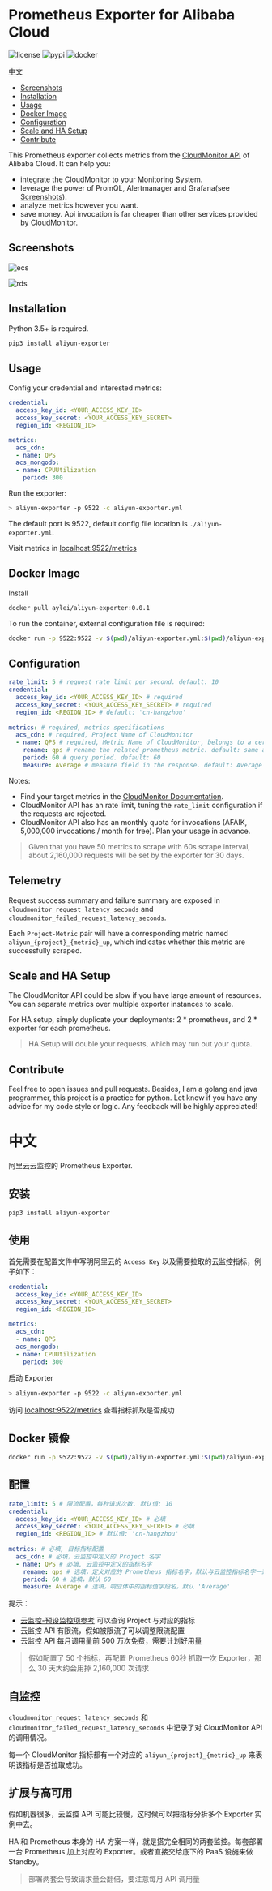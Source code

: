 # Prometheus Exporter for Alibaba Cloud

![license](https://img.shields.io/hexpm/l/plug.svg)
![pypi](https://img.shields.io/pypi/dw/aliyun-exporter.svg)
![docker](https://img.shields.io/docker/pulls/aylei/aliyun-exporter.svg)

[中文](#中文)

* [Screenshots](#screenshots)
* [Installation](#installation)
* [Usage](#usage)
* [Docker Image](#docker-image)
* [Configuration](#configuration)
* [Scale and HA Setup](#scale-and-ha-setup)
* [Contribute](#contribute)

This Prometheus exporter collects metrics from the [CloudMonitor API](https://help.aliyun.com/document_detail/51939.html?spm=a2c4g.11186623.2.17.51dd750eNBecX1#reference-kxr-y2z-zdb) of Alibaba Cloud. It can help you:

* integrate the CloudMonitor to your Monitoring System.
* leverage the power of PromQL, Alertmanager and Grafana(see [Screenshots](#)).
* analyze metrics however you want.
* save money. Api invocation is far cheaper than other services provided by CloudMonitor.

## Screenshots

![ecs](/static/img/ecs.png)

![rds](/static/img/rds.png)



## Installation

Python 3.5+ is required.

```bash
pip3 install aliyun-exporter
```

## Usage

Config your credential and interested metrics:

```yaml
credential:
  access_key_id: <YOUR_ACCESS_KEY_ID>
  access_key_secret: <YOUR_ACCESS_KEY_SECRET>
  region_id: <REGION_ID>

metrics:
  acs_cdn:
  - name: QPS
  acs_mongodb:
  - name: CPUUtilization
    period: 300
```

Run the exporter:

```bash
> aliyun-exporter -p 9522 -c aliyun-exporter.yml
```

The default port is 9522, default config file location is `./aliyun-exporter.yml`.

Visit metrics in [localhost:9522/metrics](http://localhost:9522/metrics)

## Docker Image

Install
```bash
docker pull aylei/aliyun-exporter:0.0.1
```

To run the container, external configuration file is required:
```bash
docker run -p 9522:9522 -v $(pwd)/aliyun-exporter.yml:$(pwd)/aliyun-exporter.yml aylei/aliyun-exporter:0.0.1 -c $(pwd)/aliyun-exporter.yml
```

## Configuration

```yaml
rate_limit: 5 # request rate limit per second. default: 10
credential:
  access_key_id: <YOUR_ACCESS_KEY_ID> # required
  access_key_secret: <YOUR_ACCESS_KEY_SECRET> # required
  region_id: <REGION_ID> # default: 'cn-hangzhou'
  
metrics: # required, metrics specifications
  acs_cdn: # required, Project Name of CloudMonitor
  - name: QPS # required, Metric Name of CloudMonitor, belongs to a certain Project
    rename: qps # rename the related prometheus metric. default: same as the 'name'
    period: 60 # query period. default: 60
    measure: Average # measure field in the response. default: Average
```

Notes:

* Find your target metrics in the [CloudMonitor Documentation](https://help.aliyun.com/document_detail/28619.html?spm=a2c4g.11186623.6.670.4cb92ea7URJUmT).
* CloudMonitor API has an rate limit, tuning the `rate_limit` configuration if the requests are rejected.
* CloudMonitor API also has an monthly quota for invocations (AFAIK, 5,000,000 invocations / month for free). Plan your usage in advance. 

> Given that you have 50 metrics to scrape with 60s scrape interval, about 2,160,000 requests will be set by the exporter for 30 days.

## Telemetry

Request success summary and failure summary are exposed in `cloudmonitor_request_latency_seconds` and `cloudmonitor_failed_request_latency_seconds`.

Each `Project-Metric` pair will have a corresponding metric named `aliyun_{project}_{metric}_up`, which indicates whether this metric are successfully scraped.

## Scale and HA Setup

The CloudMonitor API could be slow if you have large amount of resources. You can separate metrics over multiple exporter instances to scale.

For HA setup, simply duplicate your deployments: 2 * prometheus, and 2 * exporter for each prometheus.

> HA Setup will double your requests, which may run out your quota.

## Contribute

Feel free to open issues and pull requests. Besides, I am a golang and java programmer, this project is a practice for python. Let know if you have any advice for my code style or logic. Any feedback will be highly appreciated!

# 中文

阿里云云监控的 Prometheus Exporter. 

## 安装

```bash
pip3 install aliyun-exporter
```

## 使用

首先需要在配置文件中写明阿里云的 `Access Key` 以及需要拉取的云监控指标，例子如下：

```yaml
credential:
  access_key_id: <YOUR_ACCESS_KEY_ID>
  access_key_secret: <YOUR_ACCESS_KEY_SECRET>
  region_id: <REGION_ID>

metrics:
  acs_cdn:
  - name: QPS
  acs_mongodb:
  - name: CPUUtilization
    period: 300
```

启动 Exporter

```bash
> aliyun-exporter -p 9522 -c aliyun-exporter.yml
```

访问 [localhost:9522/metrics](http://localhost:9522/metrics) 查看指标抓取是否成功

## Docker 镜像

```bash
docker run -p 9522:9522 -v $(pwd)/aliyun-exporter.yml:$(pwd)/aliyun-exporter.yml aylei/aliyun-exporter:0.0.1 -c $(pwd)/aliyun-exporter.yml
```

## 配置

```yaml
rate_limit: 5 # 限流配置，每秒请求次数. 默认值: 10
credential:
  access_key_id: <YOUR_ACCESS_KEY_ID> # 必填
  access_key_secret: <YOUR_ACCESS_KEY_SECRET> # 必填
  region_id: <REGION_ID> # 默认值: 'cn-hangzhou'
  
metrics: # 必填, 目标指标配置
  acs_cdn: # 必填，云监控中定义的 Project 名字
  - name: QPS # 必填, 云监控中定义的指标名字
    rename: qps # 选填，定义对应的 Prometheus 指标名字，默认与云监控指标名字一致
    period: 60 # 选填，默认 60
    measure: Average # 选填，响应体中的指标值字段名，默认 'Average'
```

提示：

* [云监控-预设监控项参考](https://help.aliyun.com/document_detail/28619.html?spm=a2c4g.11186623.6.670.4cb92ea7URJUmT) 可以查询 Project 与对应的指标
* 云监控 API 有限流，假如被限流了可以调整限流配置
* 云监控 API 每月调用量前 500 万次免费，需要计划好用量

> 假如配置了 50 个指标，再配置 Prometheus 60秒 抓取一次 Exporter，那么 30 天大约会用掉 2,160,000 次请求

## 自监控

`cloudmonitor_request_latency_seconds` 和 `cloudmonitor_failed_request_latency_seconds` 中记录了对 CloudMonitor API 的调用情况。

每一个 CloudMonitor 指标都有一个对应的 `aliyun_{project}_{metric}_up` 来表明该指标是否拉取成功。

## 扩展与高可用

假如机器很多，云监控 API 可能比较慢，这时候可以把指标分拆多个 Exporter 实例中去。

HA 和 Prometheus 本身的 HA 方案一样，就是搭完全相同的两套监控。每套部署一台 Prometheus 加上对应的 Exporter。或者直接交给底下的 PaaS 设施来做 Standby。

> 部署两套会导致请求量会翻倍，要注意每月 API 调用量
